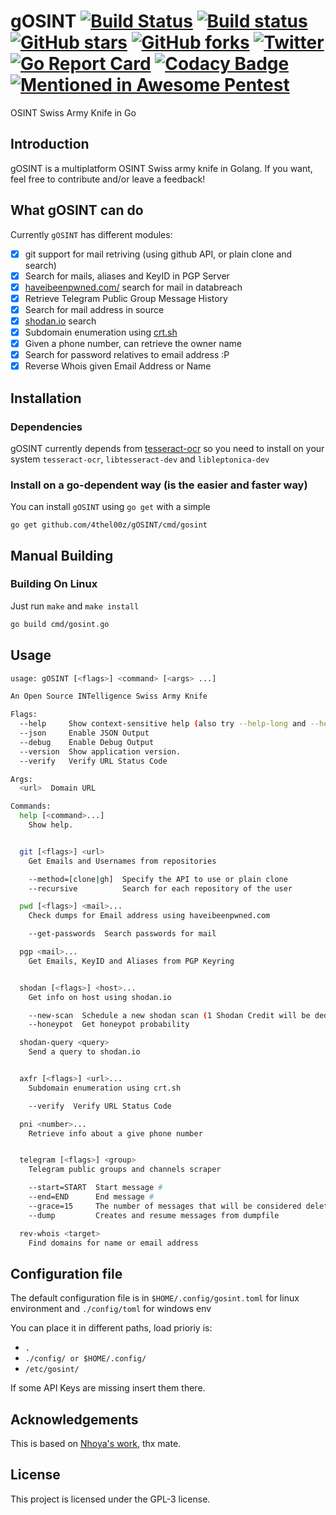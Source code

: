 # gOSINT [![Build Status](https://travis-ci.org/4thel00z/gOSINT.svg?branch=master)](https://travis-ci.org/4thel00z/gOSINT) [![Build status](https://ci.appveyor.com/api/projects/status/9qn2y2f8t5up8ww2?svg=true)](https://ci.appveyor.com/project/4thel00z/gosint) [![GitHub stars](https://img.shields.io/github/stars/4thel00z/gOSINT.svg)](https://github.com/4thel00z/gOSINT/stargazers) [![GitHub forks](https://img.shields.io/github/forks/4thel00z/gOSINT.svg)](https://github.com/4thel00z/gOSINT/network) [![Twitter](https://img.shields.io/twitter/url/https/github.com/4thel00z/gOSINT.svg?style=social&style=plastic)](https://twitter.com/intent/tweet?text=Wow:&url=https%3A%2F%2Fgithub.com%2F4thel00z%2FgOSINT) [![Go Report Card](https://goreportcard.com/badge/github.com/4thel00z/gOSINT)](https://goreportcard.com/report/github.com/4thel00z/gOSINT) [![Codacy Badge](https://api.codacy.com/project/badge/Grade/76673062a30e48bd99d499d32c0c6af0)](https://www.codacy.com/app/4thel00z/gOSINT?utm_source=github.com&amp;utm_medium=referral&amp;utm_content=4thel00z/gOSINT&amp;utm_campaign=Badge_Grade) [![Mentioned in Awesome Pentest](https://awesome.re/mentioned-badge.svg)](https://github.com/enaqx/awesome-pentest)

OSINT Swiss Army Knife in Go

## Introduction

gOSINT is a multiplatform OSINT Swiss army knife in Golang. If you want, feel free to contribute and/or leave a feedback!

## What gOSINT can do

Currently `gOSINT` has different modules:

- [x] git support for mail retriving (using github API, or plain clone and search)
- [x] Search for mails, aliases and KeyID in PGP Server
- [x] [haveibeenpwned.com/](http://haveibeenpwned.com/) search for mail in databreach
- [x] Retrieve Telegram Public Group Message History
- [x] Search for mail address in source
- [x] [shodan.io](https://shodan.io) search
- [x] Subdomain enumeration using [crt.sh](https://crt.sh)
- [x] Given a phone number, can retrieve the owner name
- [x] Search for password relatives to email address :P
- [x] Reverse Whois given Email Address or Name

## Installation

### Dependencies

gOSINT currently depends from [tesseract-ocr](https://github.com/tesseract-ocr/) so you need to install on your system `tesseract-ocr`, `libtesseract-dev` and `libleptonica-dev`

### Install on a go-dependent way (is the easier and faster way)

You can install `gOSINT` using `go get` with a simple 

`go get github.com/4thel00z/gOSINT/cmd/gosint`

## Manual Building

### Building On Linux

Just run `make` and `make install`

```bash
go build cmd/gosint.go
```
## Usage

```bash
usage: gOSINT [<flags>] <command> [<args> ...]

An Open Source INTelligence Swiss Army Knife

Flags:
  --help     Show context-sensitive help (also try --help-long and --help-man).
  --json     Enable JSON Output
  --debug    Enable Debug Output
  --version  Show application version.
  --verify   Verify URL Status Code

Args:
  <url>  Domain URL

Commands:
  help [<command>...]
    Show help.


  git [<flags>] <url>
    Get Emails and Usernames from repositories

    --method=[clone|gh]  Specify the API to use or plain clone
    --recursive          Search for each repository of the user

  pwd [<flags>] <mail>...
    Check dumps for Email address using haveibeenpwned.com

    --get-passwords  Search passwords for mail

  pgp <mail>...
    Get Emails, KeyID and Aliases from PGP Keyring


  shodan [<flags>] <host>...
    Get info on host using shodan.io

    --new-scan  Schedule a new shodan scan (1 Shodan Credit will be deducted)
    --honeypot  Get honeypot probability

  shodan-query <query>
    Send a query to shodan.io


  axfr [<flags>] <url>...
    Subdomain enumeration using crt.sh

    --verify  Verify URL Status Code

  pni <number>...
    Retrieve info about a give phone number


  telegram [<flags>] <group>
    Telegram public groups and channels scraper

    --start=START  Start message #
    --end=END      End message #
    --grace=15     The number of messages that will be considered deleted before the scraper stops
    --dump         Creates and resume messages from dumpfile

  rev-whois <target>
    Find domains for name or email address

```

## Configuration file

The default configuration file is in `$HOME/.config/gosint.toml` for linux environment and `./config/toml` for windows env

You can place it in different paths, load prioriy is:

- `.`
- `./config/ or $HOME/.config/`
- `/etc/gosint/`

If some API Keys are missing insert them there.

## Acknowledgements

This is based on [Nhoya's work](https://github.com/Nhoya/gOSINT/), thx mate.


## License

This project is licensed under the GPL-3 license.
